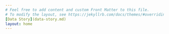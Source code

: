 ```yaml
---
# Feel free to add content and custom Front Matter to this file.
# To modify the layout, see https://jekyllrb.com/docs/themes/#overriding-theme-defaults
[Data Story](data-story.md)
layout: home
---
```

